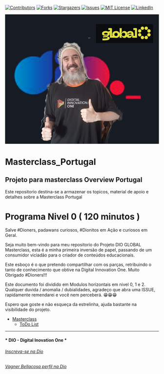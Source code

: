 <!-- PROJECT SHIELDS -->

[![Contributors][contributors-shield]][contributors-url]
[![Forks][forks-shield]][forks-url]
[![Stargazers][stars-shield]][stars-url]
[![Issues][issues-shield]][issues-url]
[![MIT License][license-shield]][license-url]
[![LinkedIn][linkedin-shield]][linkedin-url]

<!-- PROJECT LOGO -->
![DIO Global Masterclass](Images/MenuPrincipal.png "DIO Global Masterclass")

# Masterclass_Portugal

## Projeto para masterclass Overview Portugal

Este repositorio destina-se a armazenar os topicos, material de apoio e detalhes sobre a Masterclass Portugal 

# Programa Nivel 0 ( 120 minutos )

Salve #Dioners, padawans curiosos, #Dionitos em Ação e curiosos em Geral.

Seja muito bem-vindo para meu repositorio do Projeto DIO GLOBAL Masterclass, esta é a minha primeira inversão de papel, passando de um consumidor viciadão para o criador de conteúdos educacionais.

Este esboço é o que pretendo compartilhar com os parças, retribuindo o tanto de conhecimento que obtive na Digital Innovation One. Muito Obrigado #Dioners!!!

Este documento foi dividido em Modulos horizontais em nivel 0, 1 e 2. Qualquer duvida / anomalia / dubialidades, agradeço que abra uma ISSUE, rapidamente remendarei e você nem perceberá. 😁😁😁

Espero que goste e não esqueça da estrelinha, ajuda bastante na visibilidade do projeto.

- [Masterclass](00_Masterclass.MD)
  - [ToDo List](TodoList.MD)



---

#### * DIO - Digital Inovation One *
######  [Inscreva-se na Dio](https://web.dio.me/sign-up?ref=R5J3ZLTIFS)  

######  [Vagner Bellacosa perfil na Dio](https://web.dio.me/users/vagnerbellacosa?tab=achievements)  

<!-- MARKDOWN LINKS & IMAGES -->
<!-- https://www.markdownguide.org/basic-syntax/#reference-style-links -->
[contributors-shield]: https://img.shields.io/github/contributors/VagnerBellacosa/Masterclass_Portugal.svg?style=for-the-badge
[contributors-url]: https://github.com/VagnerBellacosa/Masterclass_Portugal/graphs/contributors
[forks-shield]: https://img.shields.io/github/forks/VagnerBellacosa/Masterclass_Portugal.svg?style=for-the-badge
[forks-url]: https://github.com/VagnerBellacosa/Masterclass_Portugal/network/members
[stars-shield]: https://img.shields.io/github/stars/VagnerBellacosa/Masterclass_Portugal.svg?style=for-the-badge
[stars-url]: https://github.com/VagnerBellacosa/Masterclass_Portugal/stargazers
[issues-shield]: https://img.shields.io/github/issues/VagnerBellacosa/Masterclass_Portugal.svg?style=for-the-badge
[issues-url]: https://github.com/VagnerBellacosa/Masterclass_Portugal/issues
[license-shield]: https://img.shields.io/github/license/VagnerBellacosa/Masterclass_Portugal.svg?style=for-the-badge
[license-url]: https://github.com/VagnerBellacosa/Masterclass_Portugal/blob/master/LICENSE.txt
[linkedin-shield]: https://img.shields.io/badge/-LinkedIn-black.svg?style=for-the-badge&logo=linkedin&colorB=555
[linkedin-url]: https://www.linkedin.com/in/VagnerBellacosa/
[product-screenshot]: Images/MenuPrincipal.png

